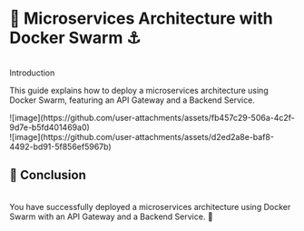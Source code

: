 <h1>🚀 Microservices Architecture with Docker Swarm ⚓</h1>
<br>Introduction
<p>This guide explains how to deploy a microservices architecture using Docker Swarm, featuring an API Gateway and a Backend Service.</p>
![image](https://github.com/user-attachments/assets/fb457c29-506a-4c2f-9d7e-b5fd401469a0)<br>
![image](https://github.com/user-attachments/assets/d2ed2a8e-baf8-4492-bd91-5f856ef5967b)<br>



<h2>🎉 Conclusion</h2>
<br>You have successfully deployed a microservices architecture using Docker Swarm with an API Gateway and a Backend Service. 🚀
